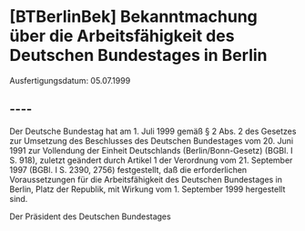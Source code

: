 # [BTBerlinBek] Bekanntmachung über die Arbeitsfähigkeit des Deutschen Bundestages in Berlin

Ausfertigungsdatum: 05.07.1999

 

## ----

Der Deutsche Bundestag hat am 1. Juli 1999 gemäß § 2 Abs. 2 des Gesetzes zur Umsetzung des Beschlusses des Deutschen Bundestages vom 20. Juni 1991 zur Vollendung der Einheit Deutschlands (Berlin/Bonn-Gesetz) (BGBl. I S. 918), zuletzt geändert durch Artikel 1 der Verordnung vom 21. September 1997 (BGBl. I S. 2390, 2756) festgestellt, daß die erforderlichen Voraussetzungen für die Arbeitsfähigkeit des Deutschen Bundestages in Berlin, Platz der Republik, mit Wirkung vom 1. September 1999 hergestellt sind.

Der Präsident des Deutschen Bundestages

